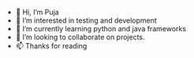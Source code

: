 - 👋 Hi, I’m Puja
- 👀 I’m interested in testing and development
- 🌱 I’m currently learning python and java frameworks
- 💞️ I’m looking to collaborate on projects.
- 📫 Thanks for reading

<!---
Pujavatsh/Pujavatsh is a ✨ special ✨ repository because its `README.md` (this file) appears on your GitHub profile.
You can click the Preview link to take a look at your changes.
--->
